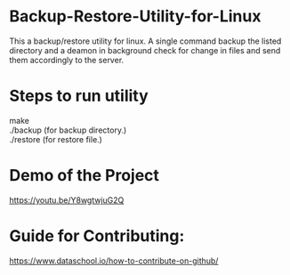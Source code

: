 # Backup-Restore-Utility-for-Linux
This a backup/restore utility for linux. A single command backup the listed directory and a deamon in background check for change in files and send them accordingly to the server. 

# Steps to run utility
make <br />
./backup  (for backup directory.) <br />
./restore (for restore file.) <br />

# Demo of the Project
https://youtu.be/Y8wgtwjuG2Q

# Guide for Contributing:
https://www.dataschool.io/how-to-contribute-on-github/

